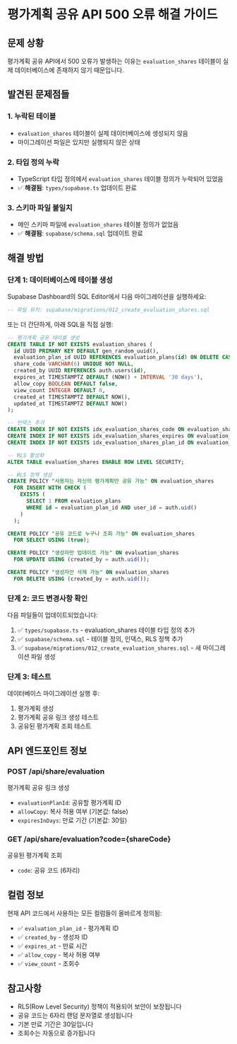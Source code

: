 # 평가계획 공유 API 500 오류 해결 가이드

## 문제 상황
평가계획 공유 API에서 500 오류가 발생하는 이유는 `evaluation_shares` 테이블이 실제 데이터베이스에 존재하지 않기 때문입니다.

## 발견된 문제점들

### 1. 누락된 테이블
- `evaluation_shares` 테이블이 실제 데이터베이스에 생성되지 않음
- 마이그레이션 파일은 있지만 실행되지 않은 상태

### 2. 타입 정의 누락
- TypeScript 타입 정의에서 `evaluation_shares` 테이블 정의가 누락되어 있었음
- ✅ **해결됨**: `types/supabase.ts` 업데이트 완료

### 3. 스키마 파일 불일치
- 메인 스키마 파일에 `evaluation_shares` 테이블 정의가 없었음
- ✅ **해결됨**: `supabase/schema.sql` 업데이트 완료

## 해결 방법

### 단계 1: 데이터베이스에 테이블 생성
Supabase Dashboard의 SQL Editor에서 다음 마이그레이션을 실행하세요:

```sql
-- 파일 위치: supabase/migrations/012_create_evaluation_shares.sql
```

또는 더 간단하게, 아래 SQL을 직접 실행:

```sql
-- 평가계획 공유 테이블 생성
CREATE TABLE IF NOT EXISTS evaluation_shares (
  id UUID PRIMARY KEY DEFAULT gen_random_uuid(),
  evaluation_plan_id UUID REFERENCES evaluation_plans(id) ON DELETE CASCADE,
  share_code VARCHAR(6) UNIQUE NOT NULL,
  created_by UUID REFERENCES auth.users(id),
  expires_at TIMESTAMPTZ DEFAULT (NOW() + INTERVAL '30 days'),
  allow_copy BOOLEAN DEFAULT false,
  view_count INTEGER DEFAULT 0,
  created_at TIMESTAMPTZ DEFAULT NOW(),
  updated_at TIMESTAMPTZ DEFAULT NOW()
);

-- 인덱스 추가
CREATE INDEX IF NOT EXISTS idx_evaluation_shares_code ON evaluation_shares(share_code);
CREATE INDEX IF NOT EXISTS idx_evaluation_shares_expires ON evaluation_shares(expires_at);
CREATE INDEX IF NOT EXISTS idx_evaluation_shares_plan_id ON evaluation_shares(evaluation_plan_id);

-- RLS 활성화
ALTER TABLE evaluation_shares ENABLE ROW LEVEL SECURITY;

-- RLS 정책 생성
CREATE POLICY "사용자는 자신의 평가계획만 공유 가능" ON evaluation_shares
  FOR INSERT WITH CHECK (
    EXISTS (
      SELECT 1 FROM evaluation_plans 
      WHERE id = evaluation_plan_id AND user_id = auth.uid()
    )
  );

CREATE POLICY "공유 코드로 누구나 조회 가능" ON evaluation_shares
  FOR SELECT USING (true);

CREATE POLICY "생성자만 업데이트 가능" ON evaluation_shares
  FOR UPDATE USING (created_by = auth.uid());

CREATE POLICY "생성자만 삭제 가능" ON evaluation_shares
  FOR DELETE USING (created_by = auth.uid());
```

### 단계 2: 코드 변경사항 확인
다음 파일들이 업데이트되었습니다:

1. ✅ `types/supabase.ts` - evaluation_shares 테이블 타입 정의 추가
2. ✅ `supabase/schema.sql` - 테이블 정의, 인덱스, RLS 정책 추가
3. ✅ `supabase/migrations/012_create_evaluation_shares.sql` - 새 마이그레이션 파일 생성

### 단계 3: 테스트
데이터베이스 마이그레이션 실행 후:
1. 평가계획 생성
2. 평가계획 공유 링크 생성 테스트
3. 공유된 평가계획 조회 테스트

## API 엔드포인트 정보

### POST /api/share/evaluation
평가계획 공유 링크 생성
- `evaluationPlanId`: 공유할 평가계획 ID
- `allowCopy`: 복사 허용 여부 (기본값: false)
- `expiresInDays`: 만료 기간 (기본값: 30일)

### GET /api/share/evaluation?code={shareCode}
공유된 평가계획 조회
- `code`: 공유 코드 (6자리)

## 컬럼 정보
현재 API 코드에서 사용하는 모든 컬럼들이 올바르게 정의됨:
- ✅ `evaluation_plan_id` - 평가계획 ID
- ✅ `created_by` - 생성자 ID
- ✅ `expires_at` - 만료 시간
- ✅ `allow_copy` - 복사 허용 여부
- ✅ `view_count` - 조회수

## 참고사항
- RLS(Row Level Security) 정책이 적용되어 보안이 보장됩니다
- 공유 코드는 6자리 랜덤 문자열로 생성됩니다
- 기본 만료 기간은 30일입니다
- 조회수는 자동으로 증가됩니다